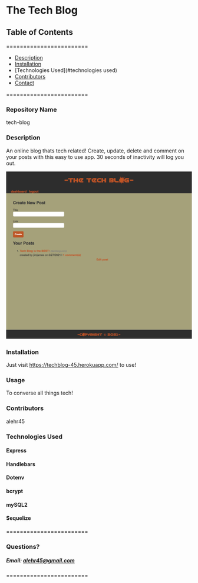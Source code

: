 
# The Tech Blog


## **Table of Contents**
========================
* [Description](#description)
* [Installation](#installation)
* [Technologies Used](#technologies used)
* [Contributors](#contributors)
* [Contact](#questions)

========================

### **Repository Name**  
tech-blog

### **Description**  
An online blog thats tech related! 
Create, update, delete and comment on your posts with this easy to use app. 
30 seconds of inactivity will log you out.

![Alt text](/screenshot.png?raw=true "Optional Title")

### **Installation**  
Just visit https://techblog-45.herokuapp.com/ to use!

### **Usage**  
To converse all things tech!

### **Contributors**  
alehr45

### **Technologies Used**
#### Express
#### Handlebars
#### Dotenv
#### bcrypt
#### mySQL2 
#### Sequelize

========================

### Questions?
##### Email: alehr45@gmail.com

========================
